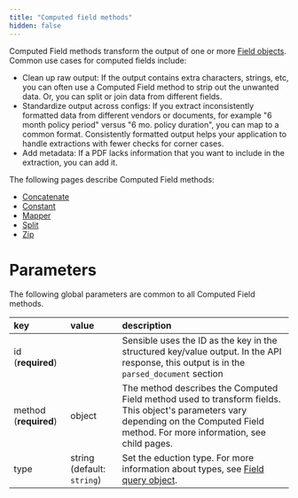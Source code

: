 ```yaml
---
title: "Computed field methods"
hidden: false
---
```

Computed Field methods transform the output of one or more [Field objects](doc:field-query-object). Common use cases for computed fields include:

- Clean up raw output:  If the output contains extra characters, strings, etc, you can often use a Computed Field method to strip out the unwanted data. Or, you can split or join data from different fields.
- Standardize output across configs:  If you extract inconsistently formatted data from different vendors or documents, for example "6 month policy period" versus "6 mo. policy duration", you can map to a common format. Consistently formatted output helps your application to handle extractions with fewer checks for corner cases.
- Add metadata: If a PDF lacks information that you want to include in the extraction, you can add it.

The following pages describe Computed Field methods:

- [Concatenate](doc:concatenate)
- [Constant](doc:constant)
- [Mapper](doc:mapper)
- [Split](doc:split)
- [Zip](doc:zip)

Parameters
====

The following global parameters are common to all Computed Field methods.

| key                   | value                      | description                                                  |
| :-------------------- | :------------------------- | :----------------------------------------------------------- |
| id (**required**)     |                            | Sensible uses the ID as the key in the structured key/value output. In the API response, this output is in the `parsed_document` section |
| method (**required**) | object                     | The method describes the Computed Field method used to transform fields. This object's parameters vary depending on the Computed Field method. For more information, see child pages. |
| type                  | string (default: `string`) | Set the eduction type. For more information about types, see [Field query object](doc:field-query-object). |

